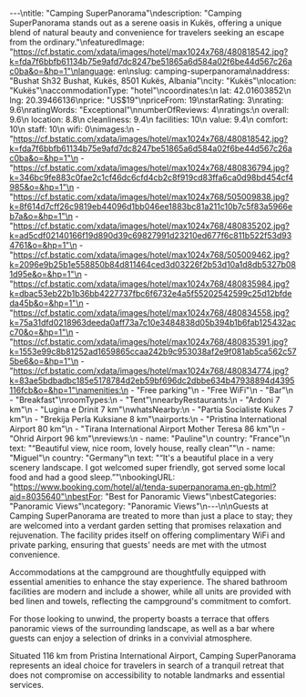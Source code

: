 ---\ntitle: "Camping SuperPanorama"\ndescription: "Camping SuperPanorama stands out as a serene oasis in Kukës, offering a unique blend of natural beauty and convenience for travelers seeking an escape from the ordinary."\nfeaturedImage: "https://cf.bstatic.com/xdata/images/hotel/max1024x768/480818542.jpg?k=fda7f6bbfb61134b75e9afd7dc8247be51865a6d584a02f6be44d567c26ac0ba&o=&hp=1"\nlanguage: en\nslug: camping-superpanorama\naddress: "Bushat Sh32 Bushat, Kukës, 8501 Kukës, Albania"\ncity: "Kukës"\nlocation: "Kukës"\naccommodationType: "hotel"\ncoordinates:\n  lat: 42.01603852\n  lng: 20.39466136\nprice: "US$19"\npriceFrom: 19\nstarRating: 3\nrating: 9.6\nratingWords: "Exceptional"\nnumberOfReviews: 4\nratings:\n  overall: 9.6\n  location: 8.8\n  cleanliness: 9.4\n  facilities: 10\n  value: 9.4\n  comfort: 10\n  staff: 10\n  wifi: 0\nimages:\n  - "https://cf.bstatic.com/xdata/images/hotel/max1024x768/480818542.jpg?k=fda7f6bbfb61134b75e9afd7dc8247be51865a6d584a02f6be44d567c26ac0ba&o=&hp=1"\n  - "https://cf.bstatic.com/xdata/images/hotel/max1024x768/480836794.jpg?k=346bc9fe883c0fae2c1cf46dc6cfd4cb2c8f919cd83ffa6ca0d98bd454cf4985&o=&hp=1"\n  - "https://cf.bstatic.com/xdata/images/hotel/max1024x768/505009838.jpg?k=8f614d7cff26c9819eb44096d1bb046ee1883bc81a211c10b7c5f83a5966eb7a&o=&hp=1"\n  - "https://cf.bstatic.com/xdata/images/hotel/max1024x768/480835202.jpg?k=ad5cdf02140166f19d890d39c69827991d23210ed677f6c811b522f53d934761&o=&hp=1"\n  - "https://cf.bstatic.com/xdata/images/hotel/max1024x768/505009462.jpg?k=2096e9b25b1e558850b84d811464ced3d03226f2b53d10a1d8db5327b081d95e&o=&hp=1"\n  - "https://cf.bstatic.com/xdata/images/hotel/max1024x768/480835984.jpg?k=dbac53eb22b1b36bb4227737fbc6f6732e4a5f55202542599c25d12bfdeda45b&o=&hp=1"\n  - "https://cf.bstatic.com/xdata/images/hotel/max1024x768/480834558.jpg?k=75a31dfd0218963deeda0aff73a7c10e3484838d05b394b1b6fab125432acc70&o=&hp=1"\n  - "https://cf.bstatic.com/xdata/images/hotel/max1024x768/480835391.jpg?k=1553e99c8b81252ad1659865ccaa242b9c953038af2e9f081ab5ca562c575be6&o=&hp=1"\n  - "https://cf.bstatic.com/xdata/images/hotel/max1024x768/480834774.jpg?k=83ae5bdbadbc185e5178784d2eb59bf696dc2dbbe634b47938894d4395116fcb&o=&hp=1"\namenities:\n  - "Free parking"\n  - "Free WiFi"\n  - "Bar"\n  - "Breakfast"\nroomTypes:\n  - "Tent"\nnearbyRestaurants:\n  - "Ardoni 7 km"\n  - "Lugina e Drinit 7 km"\nwhatsNearby:\n  - "Partia Socialiste Kukes 7 km"\n  - "Brekija Perla Kuksiane 8 km"\nairports:\n  - "Pristina International Airport 80 km"\n  - "Tirana International Airport Mother Teresa 86 km"\n  - "Ohrid Airport 96 km"\nreviews:\n  - name: "Pauline"\n    country: "France"\n    text: "“Beautiful view, nice room, lovely house, really clean”"\n  - name: "Miguel"\n    country: "Germany"\n    text: "“It's a beautiful place in a very scenery landscape. I got welcomed super friendly, got served some local food and had a good sleep.”"\nbookingURL: "https://www.booking.com/hotel/al/tenda-superpanorama.en-gb.html?aid=8035640"\nbestFor: "Best for Panoramic Views"\nbestCategories: "Panoramic Views"\ncategory: "Panoramic Views"\n---\n\nGuests at Camping SuperPanorama are treated to more than just a place to stay; they are welcomed into a verdant garden setting that promises relaxation and rejuvenation. The facility prides itself on offering complimentary WiFi and private parking, ensuring that guests' needs are met with the utmost convenience.

Accommodations at the campground are thoughtfully equipped with essential amenities to enhance the stay experience. The shared bathroom facilities are modern and include a shower, while all units are provided with bed linen and towels, reflecting the campground's commitment to comfort.

For those looking to unwind, the property boasts a terrace that offers panoramic views of the surrounding landscape, as well as a bar where guests can enjoy a selection of drinks in a convivial atmosphere.

Situated 116 km from Pristina International Airport, Camping SuperPanorama represents an ideal choice for travelers in search of a tranquil retreat that does not compromise on accessibility to notable landmarks and essential services.